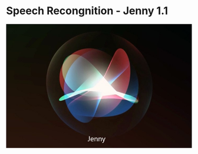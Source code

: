 # Speech Recongnition - Jenny 1.1

<img src="https://github.com/Soham2020/Speech-Recognition/blob/master/jenny.jpg?raw=true"/>
